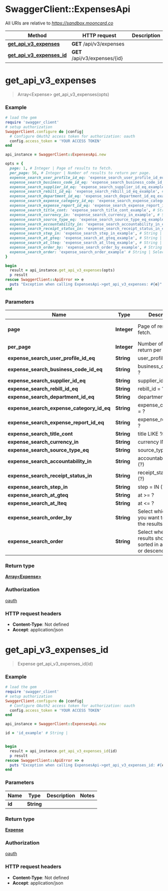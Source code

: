 # SwaggerClient::ExpensesApi

All URIs are relative to *https://sandbox.mooncard.co*

Method | HTTP request | Description
------------- | ------------- | -------------
[**get_api_v3_expenses**](ExpensesApi.md#get_api_v3_expenses) | **GET** /api/v3/expenses | 
[**get_api_v3_expenses_id**](ExpensesApi.md#get_api_v3_expenses_id) | **GET** /api/v3/expenses/{id} | 


# **get_api_v3_expenses**
> Array&lt;Expense&gt; get_api_v3_expenses(opts)



### Example
```ruby
# load the gem
require 'swagger_client'
# setup authorization
SwaggerClient.configure do |config|
  # Configure OAuth2 access token for authorization: oauth
  config.access_token = 'YOUR ACCESS TOKEN'
end

api_instance = SwaggerClient::ExpensesApi.new

opts = { 
  page: 1, # Integer | Page of results to fetch.
  per_page: 56, # Integer | Number of results to return per page.
  expense_search_user_profile_id_eq: 'expense_search_user_profile_id_eq_example', # String | user_profile_id = ?
  expense_search_business_code_id_eq: 'expense_search_business_code_id_eq_example', # String | business_code_id = ?
  expense_search_supplier_id_eq: 'expense_search_supplier_id_eq_example', # String | supplier_id = ?
  expense_search_rebill_id_eq: 'expense_search_rebill_id_eq_example', # String | rebill_id = ?
  expense_search_department_id_eq: 'expense_search_department_id_eq_example', # String | department_id = ?
  expense_search_expense_category_id_eq: 'expense_search_expense_category_id_eq_example', # String | expense_category_id = ?
  expense_search_expense_report_id_eq: 'expense_search_expense_report_id_eq_example', # String | expense_report_id = ?
  expense_search_title_cont: 'expense_search_title_cont_example', # String | title LIKE %?%
  expense_search_currency_in: 'expense_search_currency_in_example', # String | currency IN (?)
  expense_search_source_type_eq: 'expense_search_source_type_eq_example', # String | source_type = IN (?)
  expense_search_accountability_in: 'expense_search_accountability_in_example', # String | accountability = IN (?)
  expense_search_receipt_status_in: 'expense_search_receipt_status_in_example', # String | receipt_status = IN (?)
  expense_search_step_in: 'expense_search_step_in_example', # String | step = IN (?)
  expense_search_at_gteq: 'expense_search_at_gteq_example', # String | at >= ?
  expense_search_at_lteq: 'expense_search_at_lteq_example', # String | at <= ?
  expense_search_order_by: 'expense_search_order_by_example', # String | Select which field you want to order the results by
  expense_search_order: 'expense_search_order_example' # String | Select whether the results should be sorted in ascending or descending order
}

begin
  result = api_instance.get_api_v3_expenses(opts)
  p result
rescue SwaggerClient::ApiError => e
  puts "Exception when calling ExpensesApi->get_api_v3_expenses: #{e}"
end
```

### Parameters

Name | Type | Description  | Notes
------------- | ------------- | ------------- | -------------
 **page** | **Integer**| Page of results to fetch. | [optional] [default to 1]
 **per_page** | **Integer**| Number of results to return per page. | [optional] 
 **expense_search_user_profile_id_eq** | **String**| user_profile_id &#x3D; ? | [optional] 
 **expense_search_business_code_id_eq** | **String**| business_code_id &#x3D; ? | [optional] 
 **expense_search_supplier_id_eq** | **String**| supplier_id &#x3D; ? | [optional] 
 **expense_search_rebill_id_eq** | **String**| rebill_id &#x3D; ? | [optional] 
 **expense_search_department_id_eq** | **String**| department_id &#x3D; ? | [optional] 
 **expense_search_expense_category_id_eq** | **String**| expense_category_id &#x3D; ? | [optional] 
 **expense_search_expense_report_id_eq** | **String**| expense_report_id &#x3D; ? | [optional] 
 **expense_search_title_cont** | **String**| title LIKE %?% | [optional] 
 **expense_search_currency_in** | **String**| currency IN (?) | [optional] 
 **expense_search_source_type_eq** | **String**| source_type &#x3D; IN (?) | [optional] 
 **expense_search_accountability_in** | **String**| accountability &#x3D; IN (?) | [optional] 
 **expense_search_receipt_status_in** | **String**| receipt_status &#x3D; IN (?) | [optional] 
 **expense_search_step_in** | **String**| step &#x3D; IN (?) | [optional] 
 **expense_search_at_gteq** | **String**| at &gt;&#x3D; ? | [optional] 
 **expense_search_at_lteq** | **String**| at &lt;&#x3D; ? | [optional] 
 **expense_search_order_by** | **String**| Select which field you want to order the results by | [optional] 
 **expense_search_order** | **String**| Select whether the results should be sorted in ascending or descending order | [optional] 

### Return type

[**Array&lt;Expense&gt;**](Expense.md)

### Authorization

[oauth](../README.md#oauth)

### HTTP request headers

 - **Content-Type**: Not defined
 - **Accept**: application/json



# **get_api_v3_expenses_id**
> Expense get_api_v3_expenses_id(id)



### Example
```ruby
# load the gem
require 'swagger_client'
# setup authorization
SwaggerClient.configure do |config|
  # Configure OAuth2 access token for authorization: oauth
  config.access_token = 'YOUR ACCESS TOKEN'
end

api_instance = SwaggerClient::ExpensesApi.new

id = 'id_example' # String | 


begin
  result = api_instance.get_api_v3_expenses_id(id)
  p result
rescue SwaggerClient::ApiError => e
  puts "Exception when calling ExpensesApi->get_api_v3_expenses_id: #{e}"
end
```

### Parameters

Name | Type | Description  | Notes
------------- | ------------- | ------------- | -------------
 **id** | **String**|  | 

### Return type

[**Expense**](Expense.md)

### Authorization

[oauth](../README.md#oauth)

### HTTP request headers

 - **Content-Type**: Not defined
 - **Accept**: application/json



